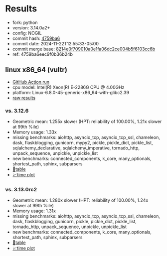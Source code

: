 # Results

- fork: python
- version: 3.14.0a2+
- config: NOGIL
- commit hash: [4759ba6](https://github.com/python/cpython/commit/4759ba6)
- commit date: 2024-11-22T12:55:33-05:00
- commit merge base: [8214e0f709010a0e1fa06dc2ce004b5f6103cc6b](https://github.com/python/cpython/commit/8214e0f709010a0e1fa06dc2ce004b5f6103cc6b)
- ref: 4759ba6eec9f0b36b24b

## linux x86_64 (vultr)

- [GitHub Action run](https://github.com/facebookexperimental/free-threading-benchmarking/actions/runs/11977743008)
- cpu model: Intel(R) Xeon(R) E-2286G CPU @ 4.00GHz
- platform: Linux-6.8.0-45-generic-x86_64-with-glibc2.39
- [raw results](bm-20241122-vultr-x86_64-python-4759ba6eec9f0b36b24b-3.14.0a2%2B-4759ba6.json)

### vs. 3.12.6

- Geometric mean: 1.255x slower (HPT: reliability of 100.00%, 1.21x slower at 99th %ile)
- Memory usage: 1.33x
- missing benchmarks: aiohttp, asyncio_tcp, asyncio_tcp_ssl, chameleon, dask, flaskblogging, gunicorn, mypy2, pickle, pickle_dict, pickle_list, sqlalchemy_declarative, sqlalchemy_imperative, tornado_http, unpack_sequence, unpickle, unpickle_list
- new benchmarks: connected_components, k_core, many_optionals, shortest_path, sphinx, subparsers
- [📄table](bm-20241122-vultr-x86_64-python-4759ba6eec9f0b36b24b-3.14.0a2%2B-4759ba6-vs-3.12.6.md)
- [📈time plot](bm-20241122-vultr-x86_64-python-4759ba6eec9f0b36b24b-3.14.0a2%2B-4759ba6-vs-3.12.6.svg)

### vs. 3.13.0rc2

- Geometric mean: 1.280x slower (HPT: reliability of 100.00%, 1.24x slower at 99th %ile)
- Memory usage: 1.31x
- missing benchmarks: aiohttp, asyncio_tcp, asyncio_tcp_ssl, chameleon, dask, flaskblogging, gunicorn, pickle, pickle_dict, pickle_list, tornado_http, unpack_sequence, unpickle, unpickle_list
- new benchmarks: connected_components, k_core, many_optionals, shortest_path, sphinx, subparsers
- [📄table](bm-20241122-vultr-x86_64-python-4759ba6eec9f0b36b24b-3.14.0a2%2B-4759ba6-vs-3.13.0rc2.md)
- [📈time plot](bm-20241122-vultr-x86_64-python-4759ba6eec9f0b36b24b-3.14.0a2%2B-4759ba6-vs-3.13.0rc2.svg)

